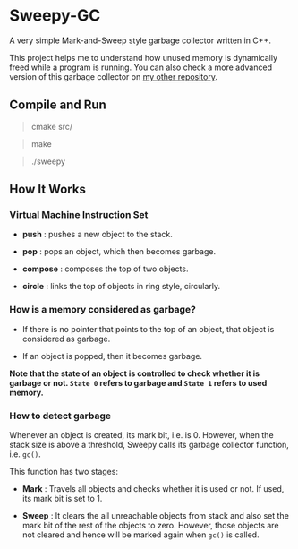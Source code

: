 # Sweepy-GC

A very simple Mark-and-Sweep style garbage collector written in C++.

This project helps me to understand how unused memory is dynamically freed while a program is running. You can also check a more advanced version of this garbage collector on [my other repository](https://github.com/harunsasmaz/Cello-GC/).

## Compile and Run

> cmake src/

> make

> ./sweepy

## How It Works

<h3> Virtual Machine Instruction Set </h3>

* <b>push</b> : pushes a new object to the stack.

* <b>pop</b> : pops an object, which then becomes garbage.

* <b>compose</b> : composes the top of two objects.

* <b>circle</b> : links the top of objects in ring style, circularly.

<h3> How is a memory considered as garbage? </h3>

* If there is no pointer that points to the top of an object, that object is considered as garbage.

* If an object is popped, then it becomes garbage.

<b> Note that the state of an object is controlled to check whether it is garbage or not. <code>State 0</code> refers to garbage and <code>State 1</code> refers to used memory. </b>

<h3> How to detect garbage </h3>

Whenever an object is created, its mark bit, i.e. is 0. However, when the stack size is above a threshold, Sweepy calls its garbage collector function, i.e. <code>gc()</code>. 

This function has two stages:

* <b>Mark</b> : Travels all objects and checks whether it is used or not. If used, its mark bit is set to 1.

* <b>Sweep</b> : It clears the all unreachable objects from stack and also set the mark bit of the rest of the objects to zero. However, those objects are not cleared and hence will be marked again when <code>gc()</code> is called.
